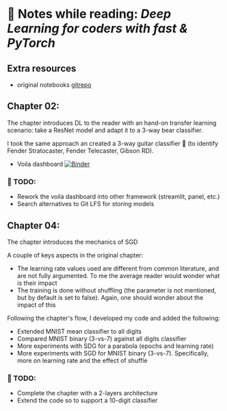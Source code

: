 # :blue_book: Notes while reading: *Deep Learning for coders with fast &amp; PyTorch*

## Extra resources
- original notebooks [gitrepo](https://github.com/fastai/fastbook)

## Chapter 02:

The chapter introduces DL to the reader with an hand-on transfer learning scenario: take a ResNet model and adapt it to a 3-way bear classifier.

I took the same approach an created a 3-way guitar classifier :guitar: (to identify Fender Stratocaster, Fender Telecaster, Gibson RD). 
- Voila dashboard [![Binder](https://mybinder.org/badge_logo.svg)](https://mybinder.org/v2/gh/finale80/fastbook/HEAD?urlpath=voila%2Frender%2Fnotebooks%2Fchapter02_guitars_classifier_inference_dashboard.ipynb)

### :pushpin: TODO:
- Rework the voila dashboard into other framework (streamlit, panel, etc.)
- Search alternatives to Git LFS for storing models

## Chapter 04:

The chapter introduces the mechanics of SGD

A couple of keys aspects in the original chapter:
- The learning rate values used are different from common literature, and are not fully argumented. To me the average reader would wonder what is their impact
- The training is done without shuffling (the parameter is not mentioned, but by default is set to false). Again, one should wonder about the impact of this

Following the chapter's flow, I developed my code and added the following:
- Extended MNIST mean classifier to all digits
- Compared MNIST binary (3-vs-7) against all digits classifier
- More experiments with SDG for a parabola (epochs and learning rate)
- More experiments with SGD for MNIST binary (3-vs-7). Specifically, more on learning rate and the effect of shuffle

### :pushpin: TODO:
- Complete the chapter with a 2-layers architecture
- Extend the code so to support a 10-digit classifier

